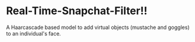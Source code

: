 # Real-Time-Snapchat-Filter!!
A Haarcascade based model to add virtual objects (mustache and goggles) to an individual's face.
